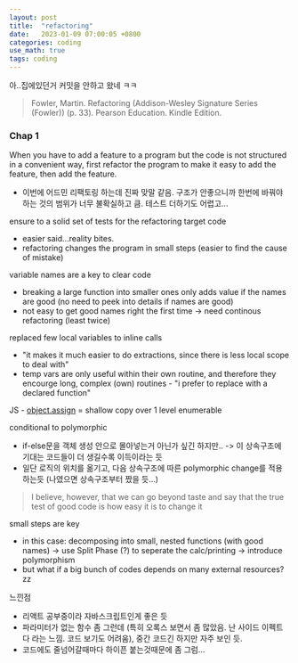 ```yaml
---
layout: post
title:  "refactoring"
date:   2023-01-09 07:00:05 +0800
categories: coding
use_math: true
tags: coding
---
```


아..집에있던거 커밋을 안하고 왔네 ㅋㅋ

> Fowler, Martin. Refactoring (Addison-Wesley Signature Series (Fowler)) (p. 33). Pearson Education. Kindle Edition.


### Chap 1

When you have to add a feature to a program but the code is not structured in a convenient way, first refactor the program to make it easy to add the feature, then add the feature.
- 이번에 어드민 리팩토링 하는데 진짜 맞말 같음. 구조가 안좋으니까 한번에 바꿔야 하는 것의 범위가 너무 불확실하고 큼. 테스트 더하기도 어렵고...

ensure to a solid set of tests for the refactoring target code
- easier said...reality bites.
- refactoring changes the program in small steps (easier to find the cause of mistake)



variable names are a key to clear code
- breaking a large function into smaller ones only adds value if the names are good (no need to peek into details if names are good)
- not easy to get good names right the first time -> need continous refactoring (least twice)

replaced few local variables to inline calls
- "it makes it much easier to do extractions, since there is less local scope to deal with"
- temp vars are only useful within their own routine, and therefore they encourge long, complex (own) routines - "i prefer to replace with a declared function"

JS - [object.assign](https://developer.mozilla.org/ko/docs/Web/JavaScript/Reference/Global_Objects/Object/assign) = shallow copy over 1 level enumerable

conditional to polymorphic
- if-else문을 객체 생성 안으로 몰아넣는거 아닌가 싶긴 하지만.. -> 이 상속구조에 기대는 코드들이 더 생길수록 이득이라는 듯
- 일단 로직의 위치를 옮기고, 다음 상속구조에 따른 polymorphic change를 적용하는듯 (나였으면 상속구조부터 짰을 듯...)

> I believe, however, that we can go beyond taste and say that the true test of good code is how easy it is to change it

small steps are key
- in this case: decomposing into small, nested functions (with good names) -> use Split Phase (?) to seperate the calc/printing -> introduce polymorphism
- but what if a big bunch of codes depends on many external resources?zz

느낀점
- 리액트 공부중이라 자바스크립트인게 좋은 듯
- 파라미터가 없는 함수 좀 그런데 (특히 오록스 보면서 좀 많았음. 난 사이드 이펙트다 라는 느낌. 코드 보기도 어려움), 중간 코드긴 하지만 자주 보인 듯.
- 코드에도 줄넘어갈때마다 하이픈 붙는것때문에 좀 그럼...
